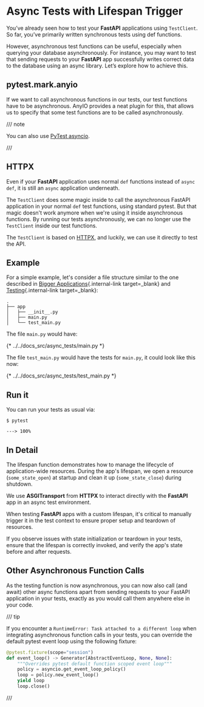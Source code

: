 # Async Tests with Lifespan Trigger

You’ve already seen how to test your **FastAPI** applications using `TestClient`. So far, you’ve primarily written synchronous tests using def functions.

However, asynchronous test functions can be useful, especially when querying your database asynchronously. For instance, you may want to test that sending requests to your **FastAPI** app successfully writes correct data to the database using an async library. Let’s explore how to achieve this.

## pytest.mark.anyio

If we want to call asynchronous functions in our tests, our test functions have to be asynchronous. AnyIO provides a neat plugin for this, that allows us to specify that some test functions are to be called asynchronously.

/// note

You can also use <a href="https://pytest-asyncio.readthedocs.io/en/latest/" class="external-link" target="_blank">PyTest asyncio</a>.

///


## HTTPX

Even if your **FastAPI** application uses normal `def` functions instead of `async def`, it is still an `async` application underneath.

The `TestClient` does some magic inside to call the asynchronous FastAPI application in your normal `def` test functions, using standard pytest. But that magic doesn't work anymore when we're using it inside asynchronous functions. By running our tests asynchronously, we can no longer use the `TestClient` inside our test functions.

The `TestClient` is based on <a href="https://www.python-httpx.org" class="external-link" target="_blank">HTTPX</a>, and luckily, we can use it directly to test the API.

## Example

For a simple example, let's consider a file structure similar to the one described in [Bigger Applications](../tutorial/bigger-applications.md){.internal-link target=_blank} and [Testing](../tutorial/testing.md){.internal-link target=_blank}:

```
.
├── app
│   ├── __init__.py
│   ├── main.py
│   └── test_main.py
```

The file `main.py` would have:

{* ../../docs_src/async_tests/main.py *}

The file `test_main.py` would have the tests for `main.py`, it could look like this now:

{* ../../docs_src/async_tests/test_main.py *}

## Run it

You can run your tests as usual via:

<div class="termy">

```console
$ pytest

---> 100%
```

</div>

## In Detail

The lifespan function demonstrates how to manage the lifecycle of application-wide resources. During the app's lifespan, we open a resource (`some_state_open`) at startup and clean it up (`some_state_close`) during shutdown.

We use **ASGITransport** from **HTTPX** to interact directly with the **FastAPI** app in an async test environment.

When testing **FastAPI** apps with a custom lifespan, it's critical to manually trigger it in the test context to ensure proper setup and teardown of resources.

If you observe issues with state initialization or teardown in your tests, ensure that the lifespan is correctly invoked, and verify the app's state before and after requests.


## Other Asynchronous Function Calls

As the testing function is now asynchronous, you can now also call (and await) other async functions apart from sending requests to your FastAPI application in your tests, exactly as you would call them anywhere else in your code.

/// tip

If you encounter a `RuntimeError: Task attached to a different loop` when integrating asynchronous function calls in your tests, you can override the default pytest event loop using the following fixture:

```python
@pytest.fixture(scope="session")
def event_loop() -> Generator[AbstractEventLoop, None, None]:
    """Overrides pytest default function scoped event loop"""
    policy = asyncio.get_event_loop_policy()
    loop = policy.new_event_loop()
    yield loop
    loop.close()
```

///
